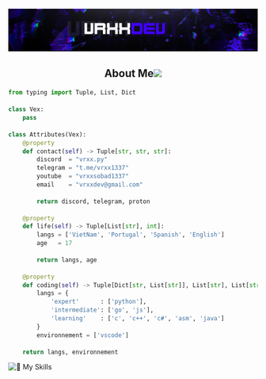 ![MasterHead](https://github.com/Its-VrxxDev/Its-VrxxDev/blob/main/Images/vrxx-banner.png)

<h2 align="center">About Me<img src=https://cdn3.emoji.gg/emojis/2586-purplecrown.gif></h2>

```python
from typing import Tuple, List, Dict

class Vex:
    pass

class Attributes(Vex):
    @property
    def contact(self) -> Tuple[str, str, str]:
        discord  = "vrxx.py"
        telegram = "t.me/vrxx1337"
        youtube  = "vrxxsobad1337"
        email    = "vrxxdev@gmail.com"
	    
	    return discord, telegram, proton

    @property
    def life(self) -> Tuple[List[str], int]:
        langs = ['VietNam', 'Portugal', 'Spanish', 'English']
        age   = 17
		
        return langs, age
	
    @property
    def coding(self) -> Tuple[Dict[str, List[str]], List[str], List[str]]:
        langs = {
            'expert'      : ['python'],
            'intermediate': ['go', 'js'],
            'learning'    : ['c', 'c++', 'c#', 'asm', 'java']
        }
        environnement = ['vscode']

	return langs, environnement
```

<img src="https://github-readme-tech-stack.vercel.app/api/cards?title=%F0%9F%91%91+My+Skills&align=center&titleAlign=center&borderRadius=5&fontSize=20&lineHeight=10&lineCount=2&theme=ayu&width=450&bg=%230B0E14&badge=%23151B26&border=%23151B26&titleColor=%2343ec63&line1=css3%2Ccss%2C264de4%3Bhtml5%2Chtml%2Ce34c26%3Bvisualstudiocode%2Cvscode%2C0078d7%3B&line2=python%2Cpython%2Cffffff%3Bjavascript%2Cjavascript%2CF0DB4F%3Barchlinux%2Clinux%2C1793d1%3B" alt="👑 My Skills" />
<p href="https://t.me/vrxx1337" align="center">    <img alt="" src="http://github-profile-summary-cards.vercel.app/api/cards/profile-details?username=Its-VrxxDev&theme=dark"></p><p href="https://discord.gg/vrxx.py" align="center">    <img alt="" src=https://lanyard.cnrad.dev/api/1133747380261486643?theme=dark&showDisplayName=true></p>
